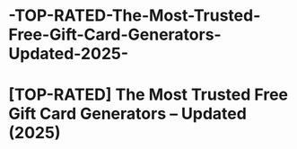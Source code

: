 # -TOP-RATED-The-Most-Trusted-Free-Gift-Card-Generators-Updated-2025-
# [TOP-RATED] The Most Trusted Free Gift Card Generators – Updated (2025)
